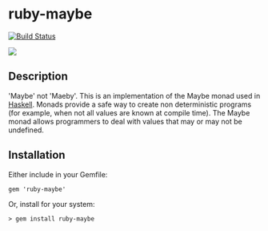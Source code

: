 # ruby-maybe

[![Build Status](https://travis-ci.org/oetzi/ruby-maybe.png?branch=master)](https://travis-ci.org/oetzi/ruby-maybe)

![](http://f.cl.ly/items/2o2A3k1N2d3a1b0V3V0T/maybe.png)

## Description

'Maybe' not 'Maeby'. This is an implementation of the Maybe monad used in
[Haskell](http://www.haskell.org/haskellwiki/Maybe). Monads provide a
safe way to create non deterministic programs (for example, when not all
values are known at compile time). The Maybe monad allows programmers to
deal with values that may or may not be undefined.

## Installation

Either include in your Gemfile:

    gem 'ruby-maybe'

Or, install for your system:

    > gem install ruby-maybe
